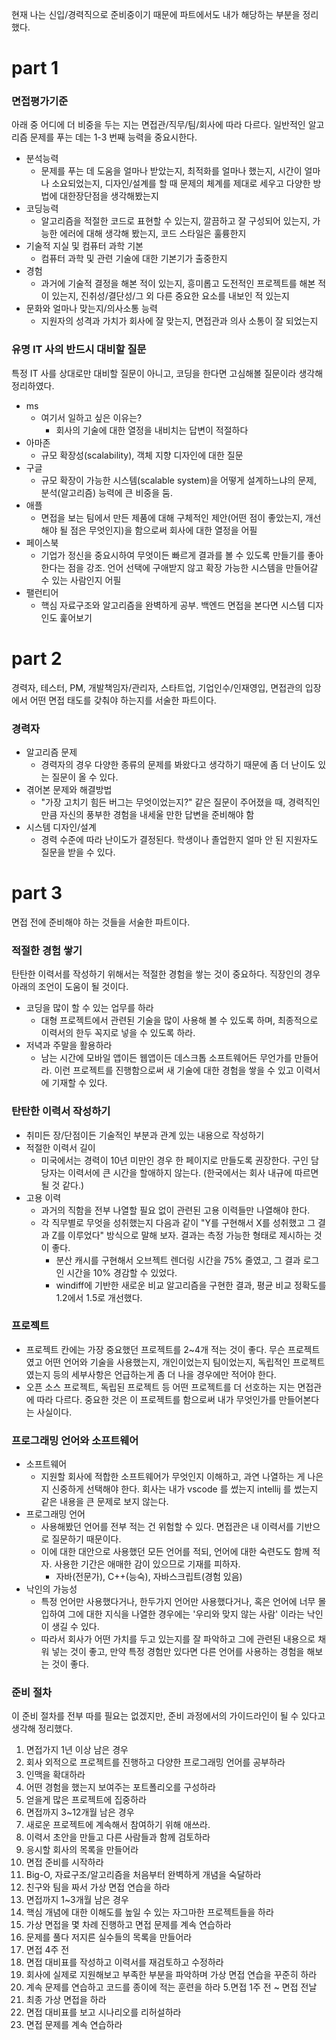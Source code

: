 현재 나는 신입/경력직으로 준비중이기 때문에 파트에서도 내가 해당하는 부분을 정리했다.

# part 1
### 면접평가기준  
아래 중 어디에 더 비중을 두는 지는 면접관/직무/팀/회사에 따라 다르다. 일반적인 알고리즘 문제를 푸는 데는 1-3 번째 능력을 중요시한다.
* 분석능력
  * 문제를 푸는 데 도움을 얼마나 받았는지, 최적화를 얼마나 했는지, 시간이 얼마나 소요되었는지, 디자인/설계를 할 때 문제의 체계를 제대로 세우고 다양한 방법에 대한장단점을 생각해봤는지
* 코딩능력
  * 알고리즘을 적절한 코드로 표현할 수 있는지, 깔끔하고 잘 구성되어 있는지, 가능한 에러에 대해 생각해 봤는지, 코드 스타일은 훌륭한지
* 기술적 지실 및 컴퓨터 과학 기본
  * 컴퓨터 과학 및 관련 기술에 대한 기본기가 출중한지
* 경험
  * 과거에 기술적 결정을 해본 적이 있는지, 흥미롭고 도전적인 프로젝트를 해본 적이 있는지, 진취성/결단성/그 외 다른 중요한 요소를 내보인 적 있는지
* 문화와 얼마나 맞는지/의사소통 능력
  * 지원자의 성격과 가치가 회사에 잘 맞는지, 면접관과 의사 소통이 잘 되었는지

### 유명 IT 사의 반드시 대비할 질문  
특정 IT 사를 상대로만 대비할 질문이 아니고, 코딩을 한다면 고심해볼 질문이라 생각해 정리하였다.
* ms
  * 여기서 일하고 싶은 이유는?
    * 회사의 기술에 대한 열정을 내비치는 답변이 적절하다
* 아마존
  * 규모 확장성(scalability), 객체 지향 디자인에 대한 질문
* 구글
  * 규모 확장이 가능한 시스템(scalable system)을 어떻게 설계하느냐의 문제, 분석(알고리즘) 능력에 큰 비중을 둠.
* 애플
  * 면접을 보는 팀에서 만든 제품에 대해 구체적인 제안(어떤 점이 좋았는지, 개선해야 될 점은 무엇인지)을 함으로써 회사에 대한 열정을 어필  
* 페이스북
  * 기업가 정신을 중요시하여 무엇이든 빠르게 결과를 볼 수 있도록 만들기를 좋아한다는 점을 강조. 언어 선택에 구애받지 않고 확장 가능한 시스템을 만들어갈 수 있는 사람인지 어필
* 팰런티어
  * 핵심 자료구조와 알고리즘을 완벽하게 공부. 백엔드 면접을 본다면 시스템 디자인도 훑어보기

# part 2
경력자, 테스터, PM, 개발책임자/관리자, 스타트업, 기업인수/인재영입, 면접관의 입장에서 어떤 면접 태도를 갖춰야 하는지를 서술한 파트이다.

### 경력자
* 알고리즘 문제
  * 경력자의 경우 다양한 종류의 문제를 봐왔다고 생각하기 때문에 좀 더 난이도 있는 질문이 올 수 있다.
* 겪어본 문제와 해결방법
  * "가장 고치기 힘든 버그는 무엇이었는지?" 같은 질문이 주어졌을 때, 경력직인 만큼 자신의 풍부한 경험을 내세울 만한 답변을 준비해야 함
* 시스템 디자인/설계
  * 경력 수준에 따라 난이도가 결정된다. 학생이나 졸업한지 얼마 안 된 지원자도 질문을 받을 수 있다.

# part 3
면접 전에 준비해야 하는 것들을 서술한 파트이다.  

### 적절한 경험 쌓기
탄탄한 이력서를 작성하기 위해서는 적절한 경험을 쌓는 것이 중요하다. 직장인의 경우 아래의 조언이 도움이 될 것이다.
* 코딩을 많이 할 수 있는 업무를 하라
  * 대형 프로젝트에서 관련된 기술을 많이 사용해 볼 수 있도록 하며, 최종적으로 이력서의 한두 꼭지로 넣을 수 있도록 하라.
* 저녁과 주말을 활용하라  
  * 남는 시간에 모바일 앱이든 웹앱이든 데스크톱 소프트웨어든 무언가를 만들어라. 이런 프로젝트를 진행함으로써 새 기술에 대한 경험을 쌓을 수 있고 이력서에 기재할 수 있다.

### 탄탄한 이력서 작성하기
* 취미든 장/단점이든 기술적인 부분과 관계 있는 내용으로 작성하기
* 적절한 이력서 길이
  * 미국에서는 경력이 10년 미만인 경우 한 페이지로 만들도록 권장한다. 구인 담당자는 이력서에 큰 시간을 할애하지 않는다. (한국에서는 회사 내규에 따르면 될 것 같다.)
* 고용 이력
  * 과거의 직함을 전부 나열할 필요 없이 관련된 고용 이력들만 나열해야 한다.
  * 각 직무별로 무엇을 성취했는지 다음과 같이 "Y를 구현해서 X를 성취했고 그 결과 Z를 이루었다" 방식으로 말해 보자. 결과는 측정 가능한 형태로 제시하는 것이 좋다.
    * 분산 캐시를 구현해서 오브젝트 렌더링 시간을 75% 줄였고, 그 결과 로그인 시간을 10% 경감할 수 있었다.
    * windiff에 기반한 새로운 비교 알고리즘을 구현한 결과, 평균 비교 정확도를 1.2에서 1.5로 개선했다.
### 프로젝트
* 프로젝트 칸에는 가장 중요했던 프로젝트를 2~4개 적는 것이 좋다. 무슨 프로젝트였고 어떤 언어와 기술을 사용했는지, 개인이었는지 팀이었는지, 독립적인 프로젝트였는지 등의 세부사항은 언급하는게 좀 더 나을 경우에만 적어야 한다.
* 오픈 소스 프로젝트, 독립된 프로젝트 등 어떤 프로젝트를 더 선호하는 지는 면접관에 따라 다르다. 중요한 것은 이 프로젝트를 함으로써 내가 무엇인가를 만들어본다는 사실이다.
### 프로그래밍 언어와 소프트웨어
* 소프트웨어
  * 지원할 회사에 적합한 소프트웨어가 무엇인지 이해하고, 과연 나열하는 게 나은지 신중하게 선택해야 한다. 회사는 내가 vscode 를 썼는지 intellij 를 썼는지 같은 내용을 큰 문제로 보지 않는다.
* 프로그래밍 언어
  * 사용해봤던 언어를 전부 적는 건 위험할 수 있다. 면접관은 내 이력서를 기반으로 질문하기 때문이다.
  * 이에 대한 대안으로 사용했던 모든 언어를 적되, 언어에 대한 숙련도도 함께 적자. 사용한 기간은 애매한 감이 있으므로 기재를 피하자.
    * 자바(전문가), C++(능숙), 자바스크립트(경험 있음)
* 낙인의 가능성
  * 특정 언어만 사용했다거나, 한두가지 언어만 사용했다거나, 혹은 언어에 너무 몰입하여 그에 대한 지식을 나열한 경우에는 '우리와 맞지 않는 사람' 이라는 낙인이 생길 수 있다.
  * 따라서 회사가 어떤 가치를 두고 있는지를 잘 파악하고 그에 관련된 내용으로 채워 넣는 것이 좋고, 만약 특정 경험만 있다면 다른 언어를 사용하는 경험을 해보는 것이 좋다.
  
### 준비 절차  
이 준비 절차를 전부 따를 필요는 없겠지만, 준비 과정에서의 가이드라인이 될 수 있다고 생각해 정리했다.
1. 면접가지 1년 이상 남은 경우
  1. 회사 외적으로 프로젝트를 진행하고 다양한 프로그래밍 언어를 공부하라
  2. 인맥을 확대하라
  3. 어떤 경험을 했는지 보여주는 포트폴리오를 구성하라
  4. 얻을게 많은 프로젝트에 집중하라
2. 면접까지 3~12개월 남은 경우
  1. 새로운 프로젝트에 계속해서 참여하기 위해 애쓰라.
  2. 이력서 초안을 만들고 다른 사람들과 함께 검토하라
  3. 응시할 회사의 목록을 만들어라
  4. 면접 준비를 시작하라
  5. Big-O, 자료구조/알고리즘을 처음부터 완벽하게 개념을 숙달하라
  6. 친구와 팀을 짜서 가상 면접 연습을 하라
3. 면접까지 1~3개월 남은 경우
  1. 핵심 개념에 대한 이해도를 높일 수 있는 자그마한 프로젝트들을 하라
  2. 가상 면접을 몇 차례 진행하고 면접 문제를 계속 연습하라
  3. 문제를 풀다 저지른 실수들의 목록을 만들어라
4. 면접 4주 전
  1. 면접 대비표를 작성하고 이력서를 재검토하고 수정하라
  2. 회사에 실제로 지원해보고 부족한 부분을 파악하며 가상 면접 연습을 꾸준히 하라
  3. 계속 문제를 연습하고 코드를 종이에 적는 훈련을 하라
5.면접 1주 전 ~ 면접 전날
  1. 최종 가상 면접을 하라
  2. 면접 대비표를 보고 시나리오를 리허설하라
  3. 면접 문제를 계속 연습하라
